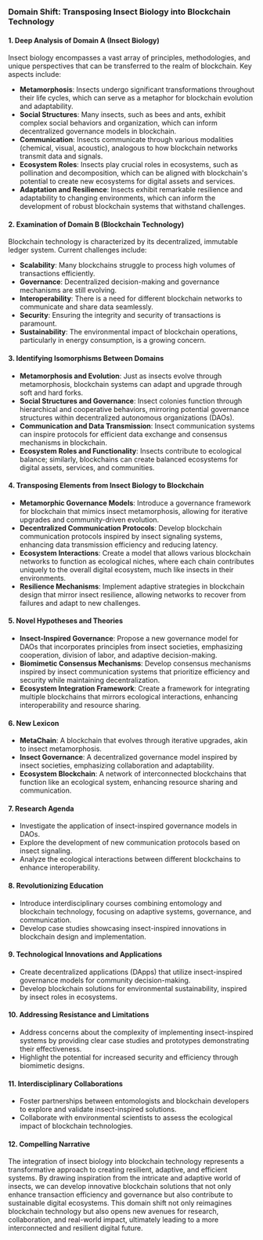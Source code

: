 ### Domain Shift: Transposing Insect Biology into Blockchain Technology

#### 1. Deep Analysis of Domain A (Insect Biology)
Insect biology encompasses a vast array of principles, methodologies, and unique perspectives that can be transferred to the realm of blockchain. Key aspects include:

- **Metamorphosis**: Insects undergo significant transformations throughout their life cycles, which can serve as a metaphor for blockchain evolution and adaptability.
- **Social Structures**: Many insects, such as bees and ants, exhibit complex social behaviors and organization, which can inform decentralized governance models in blockchain.
- **Communication**: Insects communicate through various modalities (chemical, visual, acoustic), analogous to how blockchain networks transmit data and signals.
- **Ecosystem Roles**: Insects play crucial roles in ecosystems, such as pollination and decomposition, which can be aligned with blockchain's potential to create new ecosystems for digital assets and services.
- **Adaptation and Resilience**: Insects exhibit remarkable resilience and adaptability to changing environments, which can inform the development of robust blockchain systems that withstand challenges.

#### 2. Examination of Domain B (Blockchain Technology)
Blockchain technology is characterized by its decentralized, immutable ledger system. Current challenges include:

- **Scalability**: Many blockchains struggle to process high volumes of transactions efficiently.
- **Governance**: Decentralized decision-making and governance mechanisms are still evolving.
- **Interoperability**: There is a need for different blockchain networks to communicate and share data seamlessly.
- **Security**: Ensuring the integrity and security of transactions is paramount.
- **Sustainability**: The environmental impact of blockchain operations, particularly in energy consumption, is a growing concern.

#### 3. Identifying Isomorphisms Between Domains
- **Metamorphosis and Evolution**: Just as insects evolve through metamorphosis, blockchain systems can adapt and upgrade through soft and hard forks.
- **Social Structures and Governance**: Insect colonies function through hierarchical and cooperative behaviors, mirroring potential governance structures within decentralized autonomous organizations (DAOs).
- **Communication and Data Transmission**: Insect communication systems can inspire protocols for efficient data exchange and consensus mechanisms in blockchain.
- **Ecosystem Roles and Functionality**: Insects contribute to ecological balance; similarly, blockchains can create balanced ecosystems for digital assets, services, and communities.

#### 4. Transposing Elements from Insect Biology to Blockchain
- **Metamorphic Governance Models**: Introduce a governance framework for blockchain that mimics insect metamorphosis, allowing for iterative upgrades and community-driven evolution.
- **Decentralized Communication Protocols**: Develop blockchain communication protocols inspired by insect signaling systems, enhancing data transmission efficiency and reducing latency.
- **Ecosystem Interactions**: Create a model that allows various blockchain networks to function as ecological niches, where each chain contributes uniquely to the overall digital ecosystem, much like insects in their environments.
- **Resilience Mechanisms**: Implement adaptive strategies in blockchain design that mirror insect resilience, allowing networks to recover from failures and adapt to new challenges.

#### 5. Novel Hypotheses and Theories
- **Insect-Inspired Governance**: Propose a new governance model for DAOs that incorporates principles from insect societies, emphasizing cooperation, division of labor, and adaptive decision-making.
- **Biomimetic Consensus Mechanisms**: Develop consensus mechanisms inspired by insect communication systems that prioritize efficiency and security while maintaining decentralization.
- **Ecosystem Integration Framework**: Create a framework for integrating multiple blockchains that mirrors ecological interactions, enhancing interoperability and resource sharing.

#### 6. New Lexicon
- **MetaChain**: A blockchain that evolves through iterative upgrades, akin to insect metamorphosis.
- **Insect Governance**: A decentralized governance model inspired by insect societies, emphasizing collaboration and adaptability.
- **Ecosystem Blockchain**: A network of interconnected blockchains that function like an ecological system, enhancing resource sharing and communication.

#### 7. Research Agenda
- Investigate the application of insect-inspired governance models in DAOs.
- Explore the development of new communication protocols based on insect signaling.
- Analyze the ecological interactions between different blockchains to enhance interoperability.

#### 8. Revolutionizing Education
- Introduce interdisciplinary courses combining entomology and blockchain technology, focusing on adaptive systems, governance, and communication.
- Develop case studies showcasing insect-inspired innovations in blockchain design and implementation.

#### 9. Technological Innovations and Applications
- Create decentralized applications (DApps) that utilize insect-inspired governance models for community decision-making.
- Develop blockchain solutions for environmental sustainability, inspired by insect roles in ecosystems.

#### 10. Addressing Resistance and Limitations
- Address concerns about the complexity of implementing insect-inspired systems by providing clear case studies and prototypes demonstrating their effectiveness.
- Highlight the potential for increased security and efficiency through biomimetic designs.

#### 11. Interdisciplinary Collaborations
- Foster partnerships between entomologists and blockchain developers to explore and validate insect-inspired solutions.
- Collaborate with environmental scientists to assess the ecological impact of blockchain technologies.

#### 12. Compelling Narrative
The integration of insect biology into blockchain technology represents a transformative approach to creating resilient, adaptive, and efficient systems. By drawing inspiration from the intricate and adaptive world of insects, we can develop innovative blockchain solutions that not only enhance transaction efficiency and governance but also contribute to sustainable digital ecosystems. This domain shift not only reimagines blockchain technology but also opens new avenues for research, collaboration, and real-world impact, ultimately leading to a more interconnected and resilient digital future.